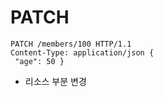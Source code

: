# PATCH 
```
PATCH /members/100 HTTP/1.1
Content-Type: application/json {
 "age": 50 }
```

- 리소스 부분 변경